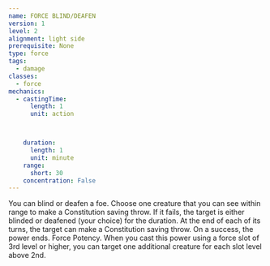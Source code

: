 ```yaml
---
name: FORCE BLIND/DEAFEN
version: 1
level: 2
alignment: light side
prerequisite: None
type: force
tags:
  - damage
classes:
  - force
mechanics:
  - castingTime:
      length: 1
      unit: action



    duration:
      length: 1
      unit: minute
    range:
      short: 30
    concentration: False
---
```

You can blind or deafen a foe. Choose one creature
that you can see within range to make a Constitution
saving throw. If it fails, the target is either blinded or
deafened (your choice) for the duration. At the end of
each of its turns, the target can make a Constitution
saving throw. On a success, the power ends.
Force Potency. When you cast this power using a
force slot of 3rd level or higher, you can target one
additional creature for each slot level above 2nd.

    